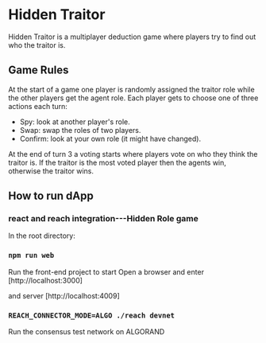 # Hidden Traitor

Hidden Traitor is a multiplayer deduction game where players try to find out who the traitor is. 



## Game Rules

At the start of a game one player is randomly assigned the traitor role while the other players get the agent role. Each player gets to choose one of three actions each turn:

- Spy: look at another player's role.
- Swap: swap the roles of two players.
- Confirm: look at your own role (it might have changed).

At the end of turn 3 a voting starts where players vote on who they think the traitor is. If the traitor is the most voted player then the agents win, otherwise the traitor wins.

## How to run dApp

### react and reach integration---Hidden Role game

In the root directory:
### `npm run web`
Run the front-end project to start
Open a browser and enter [http://localhost:3000]

and server [http://localhost:4009]

### `REACH_CONNECTOR_MODE=ALGO ./reach devnet`
Run the consensus test network on ALGORAND

